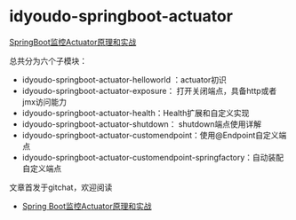 # idyoudo-springboot-actuator
[SpringBoot监控Actuator原理和实战](https://gitbook.cn/gitchat/activity/5cd233d16c7a6854ba3bae1e)

总共分为六个子模块：
- idyoudo-springboot-actuator-helloworld ：actuator初识
- idyoudo-springboot-actuator-exposure： 打开关闭端点，具备http或者jmx访问能力
- idyoudo-springboot-actuator-health：Health扩展和自定义实现
- idyoudo-springboot-actuator-shutdown： shutdown端点使用详解  
- idyoudo-springboot-actuator-customendpoint：使用@Endpoint自定义端点
- idyoudo-springboot-actuator-customendpoint-springfactory：自动装配自定义端点

文章首发于gitchat，欢迎阅读
- [Spring Boot监控Actuator原理和实战](https://gitbook.cn/gitchat/activity/5cd233d16c7a6854ba3bae1e)
